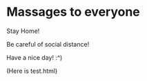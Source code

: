 # Massages to everyone

Stay Home!

Be careful of social distance!

Have a nice day!  :^)


(Here is test.html)
